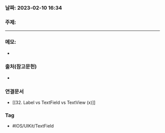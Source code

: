 ### 날짜: 2023-02-10 16:34

### 주제: 
---
### 메모: 
- 

### 출처(참고문헌) 
- 

### 연결문서 
- [[32. Label vs TextField vs TextView (x)]]

### Tag
- #IOS/UIKit/TextField 